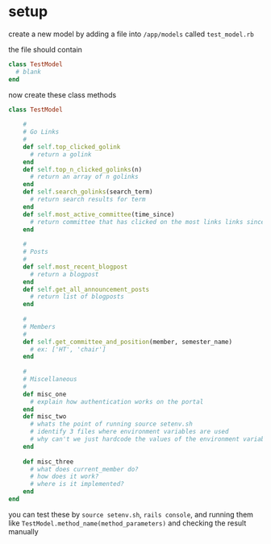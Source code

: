 # setup 

create a new model by adding a file into `/app/models` called `test_model.rb`

the file should contain

```ruby
class TestModel
  # blank
end
```

now create these class methods

```ruby
class TestModel
    
    #
    # Go Links
    #
    def self.top_clicked_golink
      # return a golink
    end
    def self.top_n_clicked_golinks(n)
      # return an array of n golinks
    end
    def self.search_golinks(search_term)
      # return search results for term
    end
    def self.most_active_committee(time_since)
      # return committee that has clicked on the most links links since time_since
    end
    
    #
    # Posts
    #
    def self.most_recent_blogpost
      # return a blogpost
    end
    def self.get_all_announcement_posts
      # return list of blogposts
    end
    
    #
    # Members
    #
    def self.get_committee_and_position(member, semester_name)
      # ex: ['HT', 'chair']
    end
    
    #
    # Miscellaneous
    #
    def misc_one
      # explain how authentication works on the portal
    end
    def misc_two
      # whats the point of running source setenv.sh
      # identify 3 files where environment variables are used
      # why can't we just hardcode the values of the environment variables there
    end
    
    def misc_three
      # what does current_member do? 
      # how does it work?
      # where is it implemented?
    end
end
```

you can test these by `source setenv.sh`, `rails console`, and running them like `TestModel.method_name(method_parameters)` and checking the result manually

    
